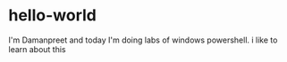 # hello-world   
I'm Damanpreet and today I'm doing labs
of windows powershell.
i like to learn about this
